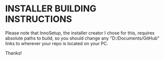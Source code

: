 # INSTALLER BUILDING INSTRUCTIONS
Please note that InnoSetup, the installer creator I chose for this, requires absolute paths to build, so you should change any "D:/Documents/GitHub" links to wherever your repo is located on your PC.

Thanks!